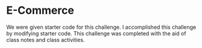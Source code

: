 # E-Commerce
We were given starter code for this challenge. I accomplished this challenge by modifying starter code. This challenge was completed with the aid of class notes and class activities.